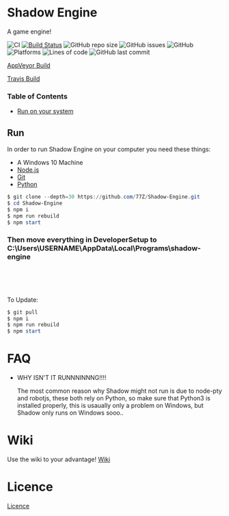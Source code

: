 # Shadow Engine

 A game engine!

![CI](https://ci.appveyor.com/api/projects/status/github/77Z/Shadow-Engine?branch=master&svg=true)
[![Build Status](https://travis-ci.com/77Z/Shadow-Engine.svg?branch=master)](https://travis-ci.com/77Z/Shadow-Engine)
![GitHub repo size](https://img.shields.io/github/repo-size/77Z/Shadow-Engine)
![GitHub issues](https://img.shields.io/github/issues/77Z/Shadow-Engine)
![GitHub](https://img.shields.io/github/license/77Z/Shadow-Engine)
![Platforms](https://img.shields.io/badge/Platforms-Win-green)
![Lines of code](https://img.shields.io/tokei/lines/github/77Z/Shadow-Engine)
![GitHub last commit](https://img.shields.io/github/last-commit/77Z/Shadow-Engine)

[AppVeyor Build](https://ci.appveyor.com/project/77Z/Shadow-Engine)

[Travis Build](https://travis-ci.com/github/77Z/Shadow-Engine)

### Table of Contents

- [Run on your system](https://github.com/77Z/Shadow-Engine#Run)


## Run

In order to run Shadow Engine on your computer you need these things:

- A Windows 10 Machine
- [Node.js](https://nodejs.org "Node.js")
- [Git](https://git-scm.com/)
- [Python](https://python.org)

```PowerShell
$ git clone --depth=30 https://github.com/77Z/Shadow-Engine.git
$ cd Shadow-Engine
$ npm i
$ npm run rebuild
$ npm start
```

### Then move everything in DeveloperSetup to C:\Users\USERNAME\AppData\Local\Programs\shadow-engine

<br>
<br>
<br>

To Update:

```PowerShell
$ git pull
$ npm i
$ npm run rebuild
$ npm start
```

# FAQ

- WHY ISN'T IT RUNNNINNNG!!!!

    The most common reason why Shadow might not run is due to node-pty and robotjs, these both rely on Python, so make sure that Python3 is installed properly, this is usaually only a problem on Windows, but Shadow only runs on Windows sooo..

# Wiki

Use the wiki to your advantage!
[Wiki](https://github.com/77Z/Shadow-Engine/wiki)

# Licence

[Licence](https://github.com/77Z/Shadow-Engine/blob/master/LICENSE)
